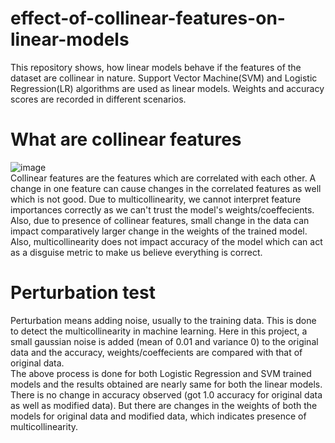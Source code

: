 # effect-of-collinear-features-on-linear-models
This repository shows, how linear models behave if the features of the dataset are collinear in nature. Support Vector Machine(SVM) and Logistic Regression(LR) algorithms are used as linear models. Weights and accuracy scores are recorded in different scenarios.
<h1>What are collinear features</h1>

![image](https://user-images.githubusercontent.com/86348193/227203985-b8cd1614-53ae-48da-a77e-55a79aee129a.png) <br>
Collinear features are the features which are correlated with each other. A change in one feature can cause changes in the correlated features as well which is not good. Due to multicollinearity, we cannot interpret feature importances correctly as we can't trust the model's weights/coeffecients. Also, due to presence of collinear features, small change in the data can impact comparatively larger change in the weights of the trained model. Also, multicollinearity does not impact accuracy of the model which can act as a disguise metric to make us believe everything is correct. <br>
<h1>Perturbation test</h1>
Perturbation means adding noise, usually to the training data. This is done to detect the multicollinearity in machine learning. Here in this project, a small gaussian noise is added (mean of 0.01 and variance 0) to the original data and the accuracy, weights/coeffecients are compared with that of original data.<br>
The above process is done for both Logistic Regression and SVM trained models and the results obtained are nearly same for both the linear models. There is no change in accuracy observed (got 1.0 accuracy for original data as well as modified data). But there are changes in the weights of both the models for original data and modified data, which indicates presence of multicollinearity.
